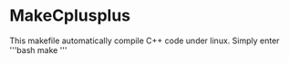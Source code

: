 # MakeCplusplus
This makefile automatically compile C++ code under linux. Simply enter
'''bash
make
'''
